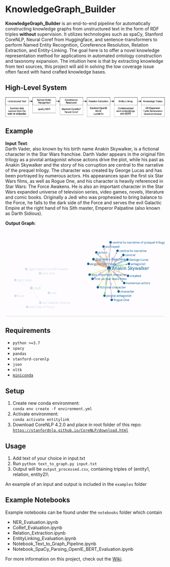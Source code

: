# KnowledgeGraph_Builder

**KnowledgeGraph_Builder** is an end-to-end pipeline for automatically constructing knowledge graphs from unstructured text in the form of RDF triples **without** supervision. It utilizes technologies such as spaCy, Stanford CoreNLP, Neural Coref from Huggingface, and sentence-transformers to perform Named Entity Recognition, Coreference Resolution, Relation Extraction, and Entity-Linking. The goal here is to offer a novel knowledge representation method for applications in automated ontology construction and taxonomy expansion. The intuition here is that by extracting knowledge from text sources, this project will aid in solving the low coverage issue often faced with hand crafted knowledge bases.


## High-Level System 
![pipeline](diagram.png)

## Example
**Input Text**:\
Darth Vader, also known by his birth name Anakin Skywalker, is a fictional character in the Star Wars franchise. Darth Vader appears in the original film trilogy as a pivotal antagonist whose actions drive the plot, while his past as Anakin Skywalker and the story of his corruption are central to the narrative of the prequel trilogy. The character was created by George Lucas and has been portrayed by numerous actors. His appearances span the first six Star Wars films, as well as Rogue One, and his character is heavily referenced in Star Wars: The Force Awakens. He is also an important character in the Star Wars expanded universe of television series, video games, novels, literature and comic books. Originally a Jedi who was prophesied to bring balance to the Force, he falls to the dark side of the Force and serves the evil Galactic Empire at the right hand of his Sith master, Emperor Palpatine (also known as Darth Sidious).

**Output Graph**:\
![graph](examples/graph_example.gif)

## Requirements

- `python >=3.7`
- `spacy`
- `pandas`
- `stanford-corenlp`
- `json`
- `nltk`
- [`miniconda`](https://docs.conda.io/en/latest/miniconda.html)


## Setup
1. Create new conda environment:\
   `conda env create -f environment.yml`
2. Activate environment:\
   `conda activate entitylink`
3. Download CoreNLP 4.2.0 and place in root folder of this repo:\
   [`https://stanfordnlp.github.io/CoreNLP/download.html`](https://stanfordnlp.github.io/CoreNLP/download.html)
   

## Usage
1. Add text of your choice in input.txt
2. Run `python text_to_graph.py input.txt`
3. Output will be `output_processed.csv`, containing triples of (entity1, relation, entity2)\

An example of an input and output is included in the `examples` folder


## Example Notebooks
Example notebooks can be found under the `notebooks` folder which contain
- NER_Evaluation.ipynb
- CoRef_Evaluation.ipynb
- Relation_Extraction.ipynb
- EntityLinking_Evaluation.ipynb
- Notebook_Text_to_Graph_Pipeline.ipynb
- Notebook_SpaCy_Parsing_OpenIE_BERT_Evaluation.ipynb


For more information on this project, check out the [Wiki](https://github.com/RhythmSyed/KnowledgeGraph_Builder/wiki/Supporting-Information).
